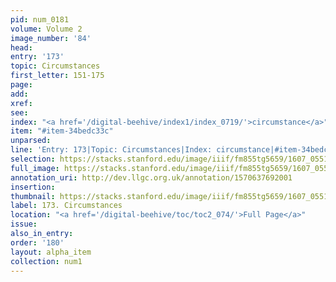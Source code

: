 ```yaml
---
pid: num_0181
volume: Volume 2
image_number: '84'
head:
entry: '173'
topic: Circumstances
first_letter: 151-175
page:
add:
xref:
see:
index: "<a href='/digital-beehive/index1/index_0719/'>circumstance</a>"
item: "#item-34bedc33c"
unparsed:
line: 'Entry: 173|Topic: Circumstances|Index: circumstance|#item-34bedc33c'
selection: https://stacks.stanford.edu/image/iiif/fm855tg5659/1607_0551/847,1243,2953,267/full/0/default.jpg
full_image: https://stacks.stanford.edu/image/iiif/fm855tg5659/1607_0551/full/full/0/default.jpg
annotation_uri: http://dev.llgc.org.uk/annotation/1570637692001
insertion:
thumbnail: https://stacks.stanford.edu/image/iiif/fm855tg5659/1607_0551/847,1243,600,180/250,/0/default.jpg
label: 173. Circumstances
location: "<a href='/digital-beehive/toc/toc2_074/'>Full Page</a>"
issue:
also_in_entry:
order: '180'
layout: alpha_item
collection: num1
---
```

